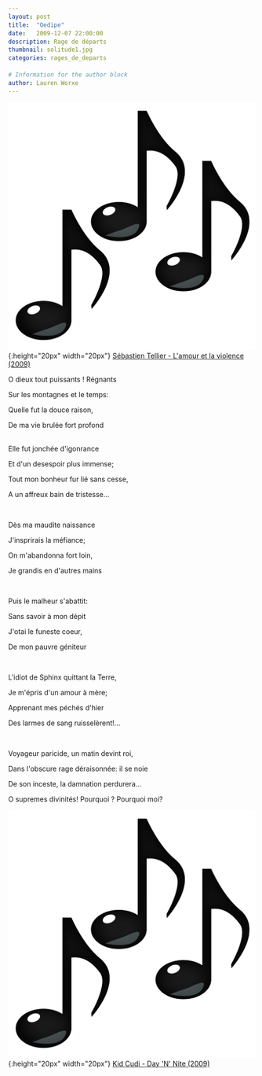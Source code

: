 ```yaml
---
layout: post
title:  "Oedipe"
date:   2009-12-07 22:00:00
description: Rage de départs
thumbnail: solitude1.jpg
categories: rages_de_departs

# Information for the author block
author: Lauren Worxe
---
```





![](/assets/img/notes.png){:height="20px" width="20px"} [Sébastien Tellier - L'amour et la violence (2009)][link1] 

O dieux tout puissants ! Régnants

Sur les montagnes et le temps:

Quelle fut la douce raison,

De ma vie brulée fort profond


<br/>
Elle fut jonchée d'igonrance

Et d'un desespoir plus immense;

Tout mon bonheur fur lié sans cesse,

A un affreux bain de tristesse...


<br/>

Dès ma maudite naissance

J'insprirais la méfiance;

On m'abandonna fort loin,

Je grandis en d'autres mains

<br/>

Puis le malheur s'abattit:

Sans savoir à mon dépit

J'otai le funeste coeur,

De mon pauvre géniteur

<br/>

L'idiot de Sphinx quittant la Terre,

Je m'épris d'un amour à mère;

Apprenant mes péchés d'hier

Des larmes de sang ruisselèrent!...


<br/>

Voyageur paricide, un matin devint roi,

Dans l'obscure rage déraisonnée: il se noie

De son inceste, la damnation perdurera...

O supremes divinités! Pourquoi ? Pourquoi moi?




![](/assets/img/notes.png){:height="20px" width="20px"} [Kid Cudi - Day 'N' Nite (2009)][link2] 

[link1]: https://www.youtube.com/watch?v=CV65tWCZALI
[link2]: https://www.youtube.com/watch?v=VrDfSZ_6f4U

<br/>
<br/>

